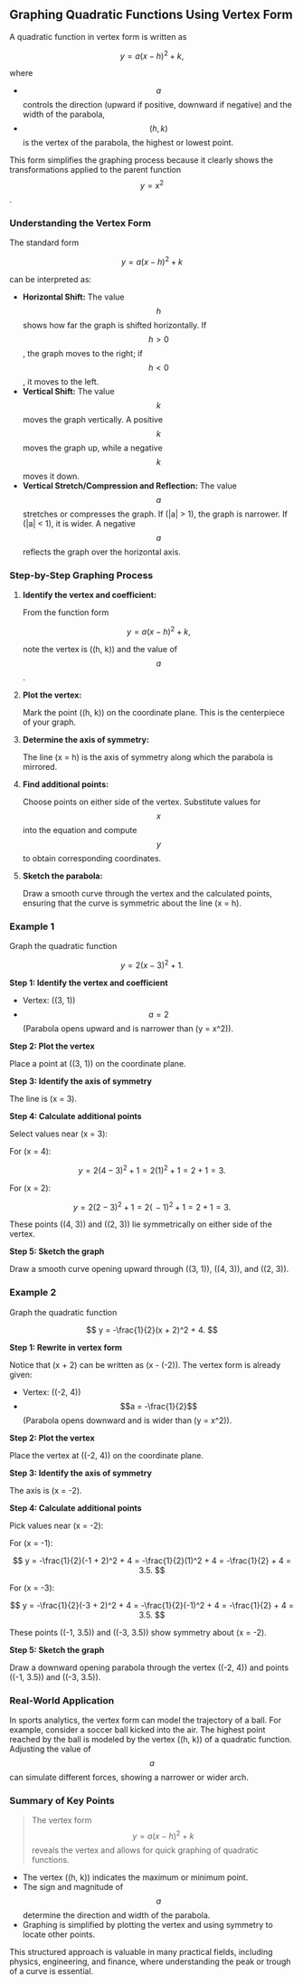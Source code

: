 ## Graphing Quadratic Functions Using Vertex Form

A quadratic function in vertex form is written as

$$
y = a(x - h)^2 + k,
$$

where

- $$a$$ controls the direction (upward if positive, downward if negative) and the width of the parabola,
- $$(h, k)$$ is the vertex of the parabola, the highest or lowest point.

This form simplifies the graphing process because it clearly shows the transformations applied to the parent function $$y = x^2$$.

### Understanding the Vertex Form

The standard form

$$
y = a(x - h)^2 + k
$$

can be interpreted as:

- **Horizontal Shift:** The value $$h$$ shows how far the graph is shifted horizontally. If $$h > 0$$, the graph moves to the right; if $$h < 0$$, it moves to the left.
- **Vertical Shift:** The value $$k$$ moves the graph vertically. A positive $$k$$ moves the graph up, while a negative $$k$$ moves it down.
- **Vertical Stretch/Compression and Reflection:** The value $$a$$ stretches or compresses the graph. If \(|a| > 1\), the graph is narrower. If \(|a| < 1\), it is wider. A negative $$a$$ reflects the graph over the horizontal axis.

### Step-by-Step Graphing Process

1. **Identify the vertex and coefficient:**
   
   From the function form
   
   $$
y = a(x - h)^2 + k,
   $$
   
   note the vertex is \((h, k)\) and the value of $$a$$.

2. **Plot the vertex:**
   
   Mark the point \((h, k)\) on the coordinate plane. This is the centerpiece of your graph.

3. **Determine the axis of symmetry:**
   
   The line \(x = h\) is the axis of symmetry along which the parabola is mirrored.

4. **Find additional points:**
   
   Choose points on either side of the vertex. Substitute values for $$x$$ into the equation and compute $$y$$ to obtain corresponding coordinates.

5. **Sketch the parabola:**
   
   Draw a smooth curve through the vertex and the calculated points, ensuring that the curve is symmetric about the line \(x = h\).

### Example 1

Graph the quadratic function

$$
y = 2(x - 3)^2 + 1.
$$

**Step 1: Identify the vertex and coefficient**

- Vertex: \((3, 1)\)
- $$a = 2$$ (Parabola opens upward and is narrower than \(y = x^2\)).

**Step 2: Plot the vertex**

Place a point at \((3, 1)\) on the coordinate plane.

**Step 3: Identify the axis of symmetry**

The line is \(x = 3\).

**Step 4: Calculate additional points**

Select values near \(x = 3\):

For \(x = 4\):

$$
y = 2(4 - 3)^2 + 1 = 2(1)^2 + 1 = 2 + 1 = 3.
$$

For \(x = 2\):

$$
y = 2(2 - 3)^2 + 1 = 2(\,-1)^2 + 1 = 2 + 1 = 3.
$$

These points \((4, 3)\) and \((2, 3)\) lie symmetrically on either side of the vertex.

**Step 5: Sketch the graph**

Draw a smooth curve opening upward through \((3, 1)\), \((4, 3)\), and \((2, 3)\).

### Example 2

Graph the quadratic function

$$
y = -\frac{1}{2}(x + 2)^2 + 4.
$$

**Step 1: Rewrite in vertex form**

Notice that \(x + 2\) can be written as \(x - (-2)\). The vertex form is already given:

- Vertex: \((-2, 4)\)
- $$a = -\frac{1}{2}$$ (Parabola opens downward and is wider than \(y = x^2\)).

**Step 2: Plot the vertex**

Place the vertex at \((-2, 4)\) on the coordinate plane.

**Step 3: Identify the axis of symmetry**

The axis is \(x = -2\).

**Step 4: Calculate additional points**

Pick values near \(x = -2\):

For \(x = -1\):

$$
y = -\frac{1}{2}(-1 + 2)^2 + 4 = -\frac{1}{2}(1)^2 + 4 = -\frac{1}{2} + 4 = 3.5.
$$

For \(x = -3\):

$$
y = -\frac{1}{2}(-3 + 2)^2 + 4 = -\frac{1}{2}(-1)^2 + 4 = -\frac{1}{2} + 4 = 3.5.
$$

These points \((-1, 3.5)\) and \((-3, 3.5)\) show symmetry about \(x = -2\).

**Step 5: Sketch the graph**

Draw a downward opening parabola through the vertex \((-2, 4)\) and points \((-1, 3.5)\) and \((-3, 3.5)\).

### Real-World Application

In sports analytics, the vertex form can model the trajectory of a ball. For example, consider a soccer ball kicked into the air. The highest point reached by the ball is modeled by the vertex \((h, k)\) of a quadratic function. Adjusting the value of $$a$$ can simulate different forces, showing a narrower or wider arch.

### Summary of Key Points

> The vertex form $$y = a(x - h)^2 + k$$ reveals the vertex and allows for quick graphing of quadratic functions.

- The vertex \((h, k)\) indicates the maximum or minimum point.
- The sign and magnitude of $$a$$ determine the direction and width of the parabola.
- Graphing is simplified by plotting the vertex and using symmetry to locate other points.

This structured approach is valuable in many practical fields, including physics, engineering, and finance, where understanding the peak or trough of a curve is essential.